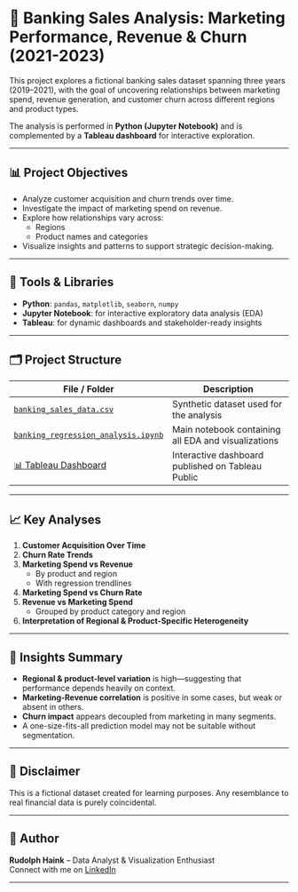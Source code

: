 # 🏦 Banking Sales Analysis: Marketing Performance, Revenue & Churn (2021-2023)

This project explores a fictional banking sales dataset spanning three years (2019–2021), with the goal of uncovering relationships between marketing spend, revenue generation, and customer churn across different regions and product types.

The analysis is performed in **Python (Jupyter Notebook)** and is complemented by a **Tableau dashboard** for interactive exploration.

---

## 📊 Project Objectives

- Analyze customer acquisition and churn trends over time.
- Investigate the impact of marketing spend on revenue.
- Explore how relationships vary across:
  - Regions
  - Product names and categories
- Visualize insights and patterns to support strategic decision-making.

---

## 🧰 Tools & Libraries

- **Python**: `pandas`, `matplotlib`, `seaborn`, `numpy`
- **Jupyter Notebook**: for interactive exploratory data analysis (EDA)
- **Tableau**: for dynamic dashboards and stakeholder-ready insights

---

## 🗂️ Project Structure

| File / Folder                             | Description                                           |
|------------------------------------------|-------------------------------------------------------|
| [`banking_sales_data.csv`](https://github.com/rudolphhaink/Financial-Product-Sales-Analysis/tree/main#:~:text=2%20days%20ago-,banking_sales_data.csv,-Add%20files%20via) | Synthetic dataset used for the analysis              |
| [`banking_regression_analysis.ipynb`](https://github.com/rudolphhaink/Financial-Product-Sales-Analysis/tree/main#:~:text=banking_regression_analysis.ipynb) | Main notebook containing all EDA and visualizations |
| [📊 Tableau Dashboard](https://public.tableau.com/app/profile/rudolph.haink/viz/BankingSalesAnalysisMarketingPerformanceRevenueChurn/OverviewDashboard)           | Interactive dashboard published on Tableau Public    |

---

## 📈 Key Analyses

1. **Customer Acquisition Over Time**
2. **Churn Rate Trends**
3. **Marketing Spend vs Revenue**  
   - By product and region  
   - With regression trendlines
4. **Marketing Spend vs Churn Rate**
5. **Revenue vs Marketing Spend**  
   - Grouped by product category and region
6. **Interpretation of Regional & Product-Specific Heterogeneity**

---

## 📌 Insights Summary

- **Regional & product-level variation** is high—suggesting that performance depends heavily on context.
- **Marketing-Revenue correlation** is positive in some cases, but weak or absent in others.
- **Churn impact** appears decoupled from marketing in many segments.
- A one-size-fits-all prediction model may not be suitable without segmentation.

---

## 🧪 Disclaimer

This is a fictional dataset created for learning purposes. Any resemblance to real financial data is purely coincidental.

---

## 👤 Author

**Rudolph Haink** – Data Analyst & Visualization Enthusiast  
Connect with me on [LinkedIn](https://www.linkedin.com/in/rudolph-haink-a5454564/)

---
